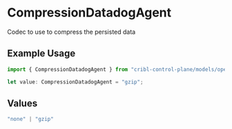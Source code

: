 # CompressionDatadogAgent

Codec to use to compress the persisted data

## Example Usage

```typescript
import { CompressionDatadogAgent } from "cribl-control-plane/models/operations";

let value: CompressionDatadogAgent = "gzip";
```

## Values

```typescript
"none" | "gzip"
```
